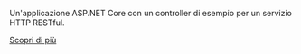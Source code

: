 ﻿Un'applicazione ASP.NET Core con un controller di esempio per un servizio HTTP RESTful.

[Scopri di più](https://docs.microsoft.com/aspnet/core/tutorials/first-web-api?view=aspnetcore-3.1)
